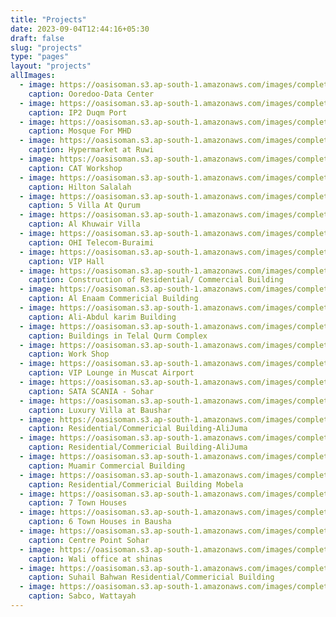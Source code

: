 ```yaml
---
title: "Projects"
date: 2023-09-04T12:44:16+05:30
draft: false
slug: "projects"
type: "pages"
layout: "projects"
allImages:
  - image: https://oasisoman.s3.ap-south-1.amazonaws.com/images/completed1.jpg
    caption: Ooredoo-Data Center
  - image: https://oasisoman.s3.ap-south-1.amazonaws.com/images/completed2.jpg
    caption: IP2 Duqm Port
  - image: https://oasisoman.s3.ap-south-1.amazonaws.com/images/completed3.jpeg
    caption: Mosque For MHD
  - image: https://oasisoman.s3.ap-south-1.amazonaws.com/images/completed4.jpg
    caption: Hypermarket at Ruwi
  - image: https://oasisoman.s3.ap-south-1.amazonaws.com/images/completed5.jpg
    caption: CAT Workshop
  - image: https://oasisoman.s3.ap-south-1.amazonaws.com/images/completed6.jpg
    caption: Hilton Salalah
  - image: https://oasisoman.s3.ap-south-1.amazonaws.com/images/completed7.jpg
    caption: 5 Villa At Qurum
  - image: https://oasisoman.s3.ap-south-1.amazonaws.com/images/completed8.jpg
    caption: Al Khuwair Villa
  - image: https://oasisoman.s3.ap-south-1.amazonaws.com/images/completed9.jpg
    caption: OHI Telecom-Buraimi
  - image: https://oasisoman.s3.ap-south-1.amazonaws.com/images/completed10.jpg
    caption: VIP Hall
  - image: https://oasisoman.s3.ap-south-1.amazonaws.com/images/completed11.jpg
    caption: Construction of Residential/ Commercial Building
  - image: https://oasisoman.s3.ap-south-1.amazonaws.com/images/completed12.jpg
    caption: Al Enaam Commericial Building
  - image: https://oasisoman.s3.ap-south-1.amazonaws.com/images/completed13.jpg
    caption: Ali-Abdul karim Building
  - image: https://oasisoman.s3.ap-south-1.amazonaws.com/images/completed14.jpg
    caption: Buildings in Telal Qurm Complex
  - image: https://oasisoman.s3.ap-south-1.amazonaws.com/images/completed15.jpg
    caption: Work Shop
  - image: https://oasisoman.s3.ap-south-1.amazonaws.com/images/completed16.jpg
    caption: VIP Lounge in Muscat Airport
  - image: https://oasisoman.s3.ap-south-1.amazonaws.com/images/completed17.jpg
    caption: SATA SCANIA - Sohar
  - image: https://oasisoman.s3.ap-south-1.amazonaws.com/images/completed19.png
    caption: Luxury Villa at Baushar
  - image: https://oasisoman.s3.ap-south-1.amazonaws.com/images/completed20.jpg
    caption: Residential/Commericial Building-AliJuma
  - image: https://oasisoman.s3.ap-south-1.amazonaws.com/images/completed21.png
    caption: Residential/Commericial Building-AliJuma
  - image: https://oasisoman.s3.ap-south-1.amazonaws.com/images/completed22.jpg
    caption: Muamir Commercial Building
  - image: https://oasisoman.s3.ap-south-1.amazonaws.com/images/completed23.jpg
    caption: Residential/Commericial Building Mobela
  - image: https://oasisoman.s3.ap-south-1.amazonaws.com/images/completed24.jpg
    caption: 7 Town Houses
  - image: https://oasisoman.s3.ap-south-1.amazonaws.com/images/completed25.jpg
    caption: 6 Town Houses in Bausha
  - image: https://oasisoman.s3.ap-south-1.amazonaws.com/images/completed26.jpg
    caption: Centre Point Sohar
  - image: https://oasisoman.s3.ap-south-1.amazonaws.com/images/completed27.jpg
    caption: Wali office at shinas
  - image: https://oasisoman.s3.ap-south-1.amazonaws.com/images/completed28.jpeg
    caption: Suhail Bahwan Residential/Commericial Building
  - image: https://oasisoman.s3.ap-south-1.amazonaws.com/images/completed29.jpg
    caption: Sabco, Wattayah
---
```



